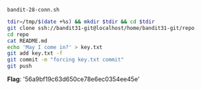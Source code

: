 `bandit-28-conn.sh`
```bash
tdir=/tmp/$(date +%s) && mkdir $tdir && cd $tdir
git clone ssh://bandit31-git@localhost/home/bandit31-git/repo
cd repo
cat README.md
echo 'May I come in?' > key.txt
git add key.txt -f
git commit -m "forcing key.txt commit"
git push
```
**Flag**: '56a9bf19c63d650ce78e6ec0354ee45e'